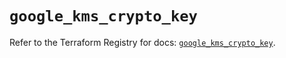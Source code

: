 # `google_kms_crypto_key`

Refer to the Terraform Registry for docs: [`google_kms_crypto_key`](https://registry.terraform.io/providers/hashicorp/google/6.25.0/docs/resources/kms_crypto_key).
